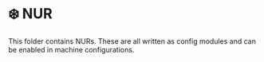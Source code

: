 # ❄️ NUR

This folder contains NURs. These are all written as config modules and can be enabled in machine configurations.

